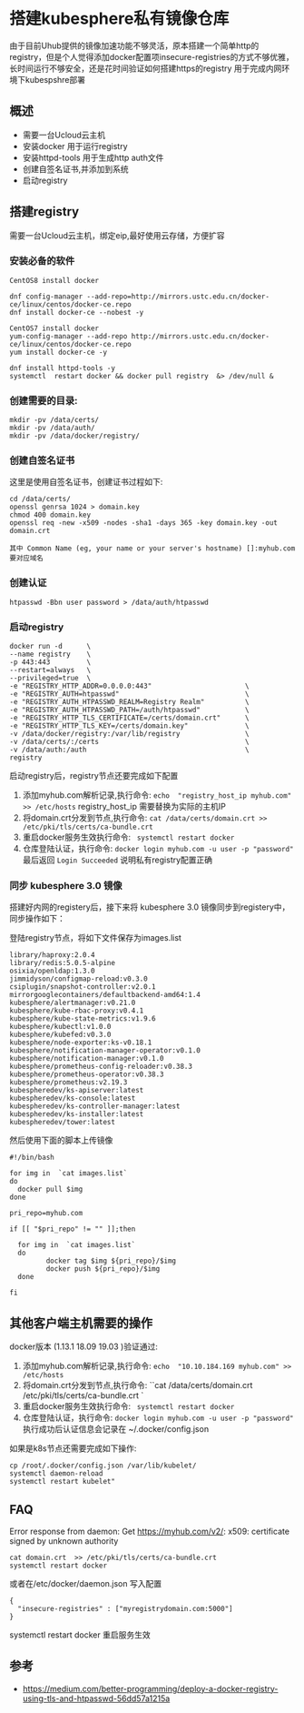 # 搭建kubesphere私有镜像仓库

由于目前Uhub提供的镜像加速功能不够灵活，原本搭建一个简单http的registry，但是个人觉得添加docker配置项insecure-registries的方式不够优雅，长时间运行不够安全，还是花时间验证如何搭建https的registry 用于完成内网环境下kubespshre部署

## 概述

* 需要一台Ucloud云主机
* 安装docker  用于运行registry 
* 安装httpd-tools 用于生成http auth文件
* 创建自签名证书,并添加到系统
* 启动registry

##  搭建registry

需要一台Ucloud云主机，绑定eip,最好使用云存储，方便扩容

### 安装必备的软件 

```
CentOS8 install docker

dnf config-manager --add-repo=http://mirrors.ustc.edu.cn/docker-ce/linux/centos/docker-ce.repo
dnf install docker-ce --nobest -y

CentOS7 install docker 
yum-config-manager --add-repo http://mirrors.ustc.edu.cn/docker-ce/linux/centos/docker-ce.repo
yum install docker-ce -y

dnf install httpd-tools -y
systemctl  restart docker && docker pull registry  &> /dev/null &
```

### 创建需要的目录:

```
mkdir -pv /data/certs/
mkdir -pv /data/auth/
mkdir -pv /data/docker/registry/
```

### 创建自签名证书

这里是使用自签名证书，创建证书过程如下:

```
cd /data/certs/
openssl genrsa 1024 > domain.key
chmod 400 domain.key
openssl req -new -x509 -nodes -sha1 -days 365 -key domain.key -out domain.crt

其中 Common Name (eg, your name or your server's hostname) []:myhub.com 要对应域名
```

### 创建认证

```
htpasswd -Bbn user password > /data/auth/htpasswd
```

### 启动registry

```
docker run -d      \
--name registry    \
-p 443:443         \
--restart=always   \
--privileged=true  \
-e "REGISTRY_HTTP_ADDR=0.0.0.0:443"                       \
-e "REGISTRY_AUTH=htpasswd"                               \
-e "REGISTRY_AUTH_HTPASSWD_REALM=Registry Realm"          \
-e "REGISTRY_AUTH_HTPASSWD_PATH=/auth/htpasswd"           \
-e "REGISTRY_HTTP_TLS_CERTIFICATE=/certs/domain.crt"      \
-e "REGISTRY_HTTP_TLS_KEY=/certs/domain.key"              \
-v /data/docker/registry:/var/lib/registry                \
-v /data/certs/:/certs                                    \
-v /data/auth:/auth                                       \
registry
```

启动registry后，registry节点还要完成如下配置

1. 添加myhub.com解析记录,执行命令: ` echo  "registry_host_ip myhub.com" >> /etc/hosts ` registry_host_ip 需要替换为实际的主机IP
2. 将domain.crt分发到节点,执行命令: ` cat /data/certs/domain.crt >> /etc/pki/tls/certs/ca-bundle.crt ` 
3. 重启docker服务生效执行命令: ` systemctl restart docker`
4. 仓库登陆认证，执行命令: ` docker login myhub.com -u user -p "password" ` 最后返回 `Login Succeeded` 说明私有registry配置正确

### 同步 kubesphere 3.0 镜像

搭建好内网的registery后，接下来将 kubesphere 3.0 镜像同步到registery中，同步操作如下：

登陆registry节点，将如下文件保存为images.list

```
library/haproxy:2.0.4
library/redis:5.0.5-alpine
osixia/openldap:1.3.0
jimmidyson/configmap-reload:v0.3.0
csiplugin/snapshot-controller:v2.0.1
mirrorgooglecontainers/defaultbackend-amd64:1.4
kubesphere/alertmanager:v0.21.0
kubesphere/kube-rbac-proxy:v0.4.1
kubesphere/kube-state-metrics:v1.9.6
kubesphere/kubectl:v1.0.0
kubesphere/kubefed:v0.3.0
kubesphere/node-exporter:ks-v0.18.1
kubesphere/notification-manager-operator:v0.1.0
kubesphere/notification-manager:v0.1.0
kubesphere/prometheus-config-reloader:v0.38.3
kubesphere/prometheus-operator:v0.38.3
kubesphere/prometheus:v2.19.3
kubespheredev/ks-apiserver:latest
kubespheredev/ks-console:latest
kubespheredev/ks-controller-manager:latest
kubespheredev/ks-installer:latest
kubespheredev/tower:latest
```

然后使用下面的脚本上传镜像

```
#!/bin/bash

for img in  `cat images.list`
do
  docker pull $img
done

pri_repo=myhub.com

if [[ "$pri_repo" != "" ]];then

  for img in  `cat images.list`
  do
         docker tag $img ${pri_repo}/$img
         docker push ${pri_repo}/$img
  done

fi
```

## 其他客户端主机需要的操作 

docker版本 (1.13.1 18.09 19.03 )验证通过:

1. 添加myhub.com解析记录,执行命令: ` echo  "10.10.184.169 myhub.com" >> /etc/hosts `
2. 将domain.crt分发到节点,执行命令: ``cat /data/certs/domain.crt  /etc/pki/tls/certs/ca-bundle.crt ` 
3. 重启docker服务生效执行命令: ` systemctl restart docker`
4. 仓库登陆认证，执行命令: ` docker login myhub.com -u user -p "password" ` 执行成功后认证信息会记录在 ~/.docker/config.json

如果是k8s节点还需要完成如下操作:

```
cp /root/.docker/config.json /var/lib/kubelet/
systemctl daemon-reload
systemctl restart kubelet"
```

## FAQ

Error response from daemon: Get https://myhub.com/v2/: x509: certificate signed by unknown authority

```
cat domain.crt  >> /etc/pki/tls/certs/ca-bundle.crt 
systemctl restart docker
```

或者在/etc/docker/daemon.json 写入配置
```
{
  "insecure-registries" : ["myregistrydomain.com:5000"]
}
```
systemctl restart docker 重启服务生效

## 参考

* https://medium.com/better-programming/deploy-a-docker-registry-using-tls-and-htpasswd-56dd57a1215a
